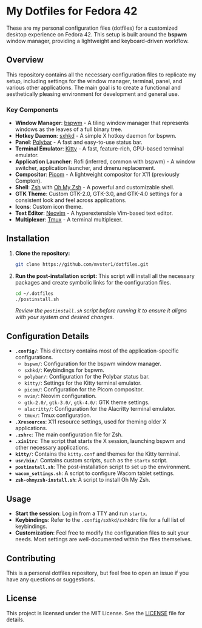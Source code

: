 # My Dotfiles for Fedora 42

These are my personal configuration files (dotfiles) for a customized desktop experience on Fedora 42. This setup is built around the **bspwm** window manager, providing a lightweight and keyboard-driven workflow.

## Overview

This repository contains all the necessary configuration files to replicate my setup, including settings for the window manager, terminal, panel, and various other applications. The main goal is to create a functional and aesthetically pleasing environment for development and general use.

### Key Components

* **Window Manager**: [bspwm](https://github.com/baskerville/bspwm) - A tiling window manager that represents windows as the leaves of a full binary tree.
* **Hotkey Daemon**: [sxhkd](https://github.com/baskerville/sxhkd) - A simple X hotkey daemon for bspwm.
* **Panel**: [Polybar](https://github.com/polybar/polybar) - A fast and easy-to-use status bar.
* **Terminal Emulator**: [Kitty](https://sw.kovidgoyal.net/kitty/) - A fast, feature-rich, GPU-based terminal emulator.
* **Application Launcher**: Rofi (inferred, common with bspwm) - A window switcher, application launcher, and dmenu replacement.
* **Compositor**: [Picom](https://github.com/yshui/picom) - A lightweight compositor for X11 (previously Compton).
* **Shell**: [Zsh](https://www.zsh.org/) with [Oh My Zsh](https://ohmyz.sh/) - A powerful and customizable shell.
* **GTK Theme**: Custom GTK-2.0, GTK-3.0, and GTK-4.0 settings for a consistent look and feel across applications.
* **Icons**: Custom icon theme.
* **Text Editor**: [Neovim](https://neovim.io/) - A hyperextensible Vim-based text editor.
* **Multiplexer**: [Tmux](https://github.com/tmux/tmux/wiki) - A terminal multiplexer.

## Installation

1.  **Clone the repository:**
    ```bash
    git clone https://github.com/mvster1/dotfiles.git
    ```

2.  **Run the post-installation script:**
    This script will install all the necessary packages and create symbolic links for the configuration files.
    ```bash
    cd ~/.dotfiles
    ./postinstall.sh
    ```
    *Review the `postinstall.sh` script before running it to ensure it aligns with your system and desired changes.*

## Configuration Details

* **`.config/`**: This directory contains most of the application-specific configurations.
    * `bspwm/`: Configuration for the bspwm window manager.
    * `sxhkd/`: Keybindings for bspwm.
    * `polybar/`: Configuration for the Polybar status bar.
    * `kitty/`: Settings for the Kitty terminal emulator.
    * `picom/`: Configuration for the Picom compositor.
    * `nvim/`: Neovim configuration.
    * `gtk-2.0/`, `gtk-3.0/`, `gtk-4.0/`: GTK theme settings.
    * `alacritty/`: Configuration for the Alacritty terminal emulator.
    * `tmux/`: Tmux configuration.
* **`.Xresources`**: X11 resource settings, used for theming older X applications.
* **`.zshrc`**: The main configuration file for Zsh.
* **`.xinitrc`**: The script that starts the X session, launching bspwm and other necessary applications.
* **`kitty/`**: Contains the `kitty.conf` and themes for the Kitty terminal.
* **`usr/bin/`**: Contains custom scripts, such as the `startx` script.
* **`postinstall.sh`**: The post-installation script to set up the environment.
* **`wacom_settings.sh`**: A script to configure Wacom tablet settings.
* **`zsh-ohmyzsh-install.sh`**: A script to install Oh My Zsh.

## Usage

* **Start the session**: Log in from a TTY and run `startx`.
* **Keybindings**: Refer to the `.config/sxhkd/sxhkdrc` file for a full list of keybindings.
* **Customization**: Feel free to modify the configuration files to suit your needs. Most settings are well-documented within the files themselves.

## Contributing

This is a personal dotfiles repository, but feel free to open an issue if you have any questions or suggestions.

## License

This project is licensed under the MIT License. See the [LICENSE](LICENSE) file for details.
